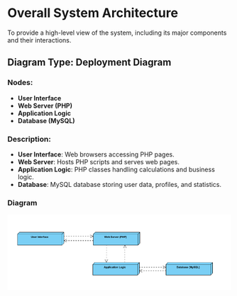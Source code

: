 # Overall System Architecture

To provide a high-level view of the system, including its major components and their interactions.

## Diagram Type: Deployment Diagram

### Nodes:
- **User Interface**
- **Web Server (PHP)**
- **Application Logic**
- **Database (MySQL)**

### Description:
- **User Interface**: Web browsers accessing PHP pages.
- **Web Server**: Hosts PHP scripts and serves web pages.
- **Application Logic**: PHP classes handling calculations and business logic.
- **Database**: MySQL database storing user data, profiles, and statistics.

### Diagram
![Deployment Diagram](images/Deployment_Diagram.png)